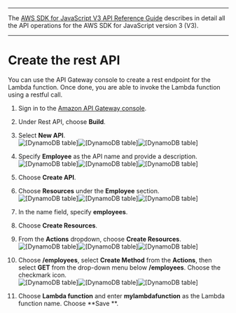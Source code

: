 --------

 The [AWS SDK for JavaScript V3 API Reference Guide](https://docs.aws.amazon.com/AWSJavaScriptSDK/v3/latest/index.html) describes in detail all the API operations for the AWS SDK for JavaScript version 3 \(V3\)\. 

--------

# Create the rest API<a name="api-gateway-invoking-lambda-run-create"></a>

You can use the API Gateway console to create a rest endpoint for the Lambda function\. Once done, you are able to invoke the Lambda function using a restful call\.



1. Sign in to the [Amazon API Gateway console](https://console.aws.amazon.com/apigateway)\.

1. Under Rest API, choose **Build**\.

1. Select **New API**\.  
![\[DynamoDB table\]](http://docs.aws.amazon.com/sdk-for-javascript/v3/developer-guide/)![\[DynamoDB table\]](http://docs.aws.amazon.com/sdk-for-javascript/v3/developer-guide/)![\[DynamoDB table\]](http://docs.aws.amazon.com/sdk-for-javascript/v3/developer-guide/)

1. Specify **Employee** as the API name and provide a description\.  
![\[DynamoDB table\]](http://docs.aws.amazon.com/sdk-for-javascript/v3/developer-guide/)![\[DynamoDB table\]](http://docs.aws.amazon.com/sdk-for-javascript/v3/developer-guide/)![\[DynamoDB table\]](http://docs.aws.amazon.com/sdk-for-javascript/v3/developer-guide/)

1. Choose **Create API**\.

1. Choose **Resources** under the **Employee** section\.  
![\[DynamoDB table\]](http://docs.aws.amazon.com/sdk-for-javascript/v3/developer-guide/)![\[DynamoDB table\]](http://docs.aws.amazon.com/sdk-for-javascript/v3/developer-guide/)![\[DynamoDB table\]](http://docs.aws.amazon.com/sdk-for-javascript/v3/developer-guide/)

1. In the name field, specify **employees**\.

1. Choose **Create Resources**\.

1. From the **Actions** dropdown, choose **Create Resources**\.  
![\[DynamoDB table\]](http://docs.aws.amazon.com/sdk-for-javascript/v3/developer-guide/)![\[DynamoDB table\]](http://docs.aws.amazon.com/sdk-for-javascript/v3/developer-guide/)![\[DynamoDB table\]](http://docs.aws.amazon.com/sdk-for-javascript/v3/developer-guide/)

1. Choose **/employees**, select **Create Method** from the **Actions**, then select **GET** from the drop\-down menu below **/employees**\. Choose the checkmark icon\.  
![\[DynamoDB table\]](http://docs.aws.amazon.com/sdk-for-javascript/v3/developer-guide/)![\[DynamoDB table\]](http://docs.aws.amazon.com/sdk-for-javascript/v3/developer-guide/)![\[DynamoDB table\]](http://docs.aws.amazon.com/sdk-for-javascript/v3/developer-guide/)

1. Choose **Lambda function** and enter **mylambdafunction** as the Lambda function name\. Choose **Save **\.